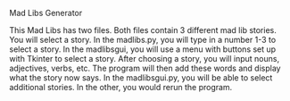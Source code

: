 Mad Libs Generator

This Mad Libs has two files. Both files contain 3 different mad lib stories. 
You will select a story. In the madlibs.py, you will type in a number 1-3 to select a story. 
In the madlibsgui, you will use a menu with buttons set up with Tkinter to select a story. 
After choosing a story, you will input nouns, adjectives, verbs, etc. 
The program will then add these words and display what the story now says. 
In the madlibsgui.py, you will be able to select additional stories. In the other, you would rerun the program. 